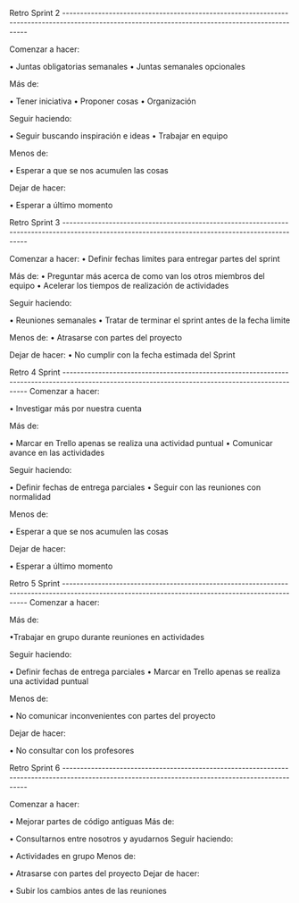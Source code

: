 Retro Sprint 2 --------------------------------------------------------------------------------------------------------------------------------------------------

Comenzar a hacer: 

•	Juntas obligatorias semanales 
•	Juntas semanales opcionales

Más de:

•	Tener iniciativa 
•	Proponer cosas
•	Organización

Seguir haciendo:

•	Seguir buscando inspiración e ideas
•	Trabajar en equipo

Menos de:

•	Esperar a que se nos acumulen las cosas

Dejar de hacer:

•	Esperar a último momento



Retro Sprint 3 --------------------------------------------------------------------------------------------------------------------------------------------------

Comenzar a hacer:
•	Definir fechas limites para entregar partes del sprint

Más de:
•	Preguntar más acerca de como van los otros miembros del equipo
•	Acelerar los tiempos de realización de actividades

Seguir haciendo:

•	Reuniones semanales
•	Tratar de terminar el sprint antes de la fecha limite 

Menos de:
•	Atrasarse con partes del proyecto

Dejar de hacer:
•	No cumplir con la fecha estimada del Sprint

Retro 4 Sprint --------------------------------------------------------------------------------------------------------------------------------------------------
Comenzar a hacer:

• Investigar más por nuestra cuenta

Más de:

•	Marcar en Trello apenas se realiza una actividad puntual
•	Comunicar avance en las actividades 

Seguir haciendo:

• Definir fechas de entrega parciales 
• Seguir con las reuniones con normalidad

Menos de:

• Esperar a que se nos acumulen las cosas

Dejar de hacer:

• Esperar a último momento



Retro 5 Sprint -------------------------------------------------------------------------------------------------------------------------------------------------- Comenzar a hacer:

Más de:

•Trabajar en grupo durante reuniones en actividades

Seguir haciendo:

• Definir fechas de entrega parciales • Marcar en Trello apenas se realiza una actividad puntual

Menos de:

• No comunicar inconvenientes con partes del proyecto

Dejar de hacer:

• No consultar con los profesores

Retro Sprint 6 --------------------------------------------------------------------------------------------------------------------------------------------------

Comenzar a hacer:

• Mejorar partes de código antiguas
Más de:

• Consultarnos entre nosotros y ayudarnos
Seguir haciendo:

• Actividades en grupo
Menos de: 

• Atrasarse con partes del proyecto
Dejar de hacer: 

• Subir los cambios antes de las reuniones



